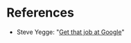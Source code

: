 References
==========

* Steve Yegge: "[Get that job at Google][get-job-google]" 

[get-job-google]: http://steve-yegge.blogspot.com/2008/03/get-that-job-at-google.html
